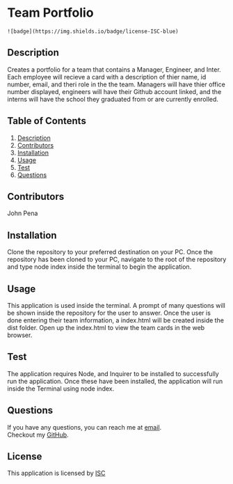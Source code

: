 # Team Portfolio

    ![badge](https://img.shields.io/badge/license-ISC-blue)
    

## Description
Creates a portfolio for a team that contains a Manager, Engineer, and Inter. Each employee will recieve a card with a description of thier name, id number, email, and theri role in the the team. Managers will have thier office number displayed, engineers will have their Github account linked, and the interns will have the school they graduated from or are currently enrolled.

## Table of Contents
1. [Description](#description)
2. [Contributors](#contributors)
3. [Installation](#installation)
4. [Usage](#usage)
5. [Test](#test)
6. [Questions](#questions)

## Contributors
John Pena

## Installation
Clone the repository to your preferred destination on your PC. Once the repository has been cloned to your PC, navigate to the root of the repository and type node index inside the terminal to begin the application.

## Usage
This application is used inside the terminal. A prompt of many questions will be shown inside the repository for the user to answer. Once the user is done entering their team information, a index.html will be created inside the dist folder. Open up the index.html to view the team cards in the web browser.

## Test
The application requires Node, and Inquirer to be installed to successfully run the application. Once these have been installed, the application will run inside the Terminal using node index.

## Questions
If you have any questions, you can reach me at [email](mailto:jmp1495@gmail.com). 
<br />
Checkout my [GitHub](https://github.com/John-Pena).


## License
    

This application is licensed by [ISC](https://opensource.org/license/ISC)